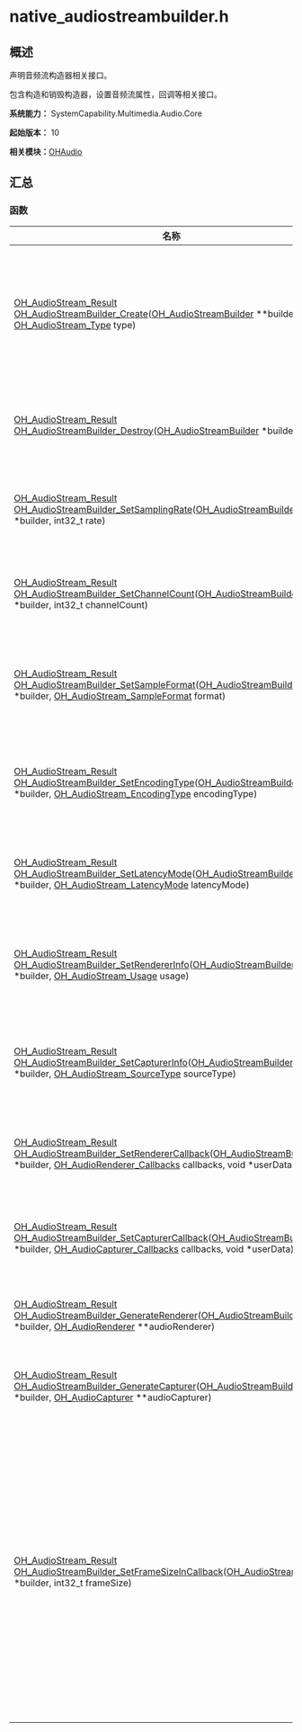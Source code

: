 # native_audiostreambuilder.h


## 概述

声明音频流构造器相关接口。

包含构造和销毁构造器，设置音频流属性，回调等相关接口。

**系统能力：** SystemCapability.Multimedia.Audio.Core

**起始版本：** 10

**相关模块：**[OHAudio](_o_h_audio.md)


## 汇总


### 函数

| 名称                                                                                                                                                                                                                                                                                                                          | 描述 | 
|-----------------------------------------------------------------------------------------------------------------------------------------------------------------------------------------------------------------------------------------------------------------------------------------------------------------------------| -------- |
| [OH_AudioStream_Result](_o_h_audio.md#oh_audiostream_result) [OH_AudioStreamBuilder_Create](_o_h_audio.md#oh_audiostreambuilder_create)([OH_AudioStreamBuilder](_o_h_audio.md#oh_audiostreambuilder) \*\*builder, [OH_AudioStream_Type](_o_h_audio.md#oh_audiostream_type) type)                                              | 创建一个输入或者输出类型的音频流构造器。  | 
| [OH_AudioStream_Result](_o_h_audio.md#oh_audiostream_result) [OH_AudioStreamBuilder_Destroy](_o_h_audio.md#oh_audiostreambuilder_destroy)([OH_AudioStreamBuilder](_o_h_audio.md#oh_audiostreambuilder) \*builder)                                                                                                           | 销毁一个音频流构造器。  | 
| [OH_AudioStream_Result](_o_h_audio.md#oh_audiostream_result) [OH_AudioStreamBuilder_SetSamplingRate](_o_h_audio.md#oh_audiostreambuilder_setsamplingrate)([OH_AudioStreamBuilder](_o_h_audio.md#oh_audiostreambuilder) \*builder, int32_t rate)                                                                             | 设置音频流的采样率属性。  | 
| [OH_AudioStream_Result](_o_h_audio.md#oh_audiostream_result) [OH_AudioStreamBuilder_SetChannelCount](_o_h_audio.md#oh_audiostreambuilder_setchannelcount)([OH_AudioStreamBuilder](_o_h_audio.md#oh_audiostreambuilder) \*builder, int32_t channelCount)                                                                     | 设置音频流的通道数属性。  | 
| [OH_AudioStream_Result](_o_h_audio.md#oh_audiostream_result) [OH_AudioStreamBuilder_SetSampleFormat](_o_h_audio.md#oh_audiostreambuilder_setsampleformat)([OH_AudioStreamBuilder](_o_h_audio.md#oh_audiostreambuilder) \*builder, [OH_AudioStream_SampleFormat](_o_h_audio.md#oh_audiostream_sampleformat) format)          | 设置音频流的采样格式属性。  | 
| [OH_AudioStream_Result](_o_h_audio.md#oh_audiostream_result) [OH_AudioStreamBuilder_SetEncodingType](_o_h_audio.md#oh_audiostreambuilder_setencodingtype)([OH_AudioStreamBuilder](_o_h_audio.md#oh_audiostreambuilder) \*builder, [OH_AudioStream_EncodingType](_o_h_audio.md#oh_audiostream_encodingtype) encodingType)    | 设置音频流的编码类型属性。  | 
| [OH_AudioStream_Result](_o_h_audio.md#oh_audiostream_result) [OH_AudioStreamBuilder_SetLatencyMode](_o_h_audio.md#oh_audiostreambuilder_setlatencymode)([OH_AudioStreamBuilder](_o_h_audio.md#oh_audiostreambuilder) \*builder, [OH_AudioStream_LatencyMode](_o_h_audio.md#oh_audiostream_latencymode) latencyMode)         | 设置音频流的时延模式。  | 
| [OH_AudioStream_Result](_o_h_audio.md#oh_audiostream_result) [OH_AudioStreamBuilder_SetRendererInfo](_o_h_audio.md#oh_audiostreambuilder_setrendererinfo)([OH_AudioStreamBuilder](_o_h_audio.md#oh_audiostreambuilder) \*builder, [OH_AudioStream_Usage](_o_h_audio.md#oh_audiostream_usage) usage)                         | 设置输出音频流的工作场景。  | 
| [OH_AudioStream_Result](_o_h_audio.md#oh_audiostream_result) [OH_AudioStreamBuilder_SetCapturerInfo](_o_h_audio.md#oh_audiostreambuilder_setcapturerinfo)([OH_AudioStreamBuilder](_o_h_audio.md#oh_audiostreambuilder) \*builder, [OH_AudioStream_SourceType](_o_h_audio.md#oh_audiostream_sourcetype) sourceType)          | 设置输入音频流的工作场景。  | 
| [OH_AudioStream_Result](_o_h_audio.md#oh_audiostream_result) [OH_AudioStreamBuilder_SetRendererCallback](_o_h_audio.md#oh_audiostreambuilder_setrenderercallback)([OH_AudioStreamBuilder](_o_h_audio.md#oh_audiostreambuilder) \*builder, [OH_AudioRenderer_Callbacks](_o_h_audio.md#oh_audiorenderer_callbacks) callbacks, void \*userData) | 设置输出音频流的回调。  | 
| [OH_AudioStream_Result](_o_h_audio.md#oh_audiostream_result) [OH_AudioStreamBuilder_SetCapturerCallback](_o_h_audio.md#oh_audiostreambuilder_setcapturercallback)([OH_AudioStreamBuilder](_o_h_audio.md#oh_audiostreambuilder) \*builder, [OH_AudioCapturer_Callbacks](_o_h_audio.md#oh_audiocapturer_callbacks) callbacks, void \*userData) | 设置输入音频流的回调。  | 
| [OH_AudioStream_Result](_o_h_audio.md#oh_audiostream_result) [OH_AudioStreamBuilder_GenerateRenderer](_o_h_audio.md#oh_audiostreambuilder_generaterenderer)([OH_AudioStreamBuilder](_o_h_audio.md#oh_audiostreambuilder) \*builder, [OH_AudioRenderer](_o_h_audio.md#oh_audiorenderer) \*\*audioRenderer)                     | 创建输出音频流实例。  | 
| [OH_AudioStream_Result](_o_h_audio.md#oh_audiostream_result) [OH_AudioStreamBuilder_GenerateCapturer](_o_h_audio.md#oh_audiostreambuilder_generatecapturer)([OH_AudioStreamBuilder](_o_h_audio.md#oh_audiostreambuilder) \*builder, [OH_AudioCapturer](_o_h_audio.md#oh_audiocapturer) \*\*audioCapturer)                     | 创建输入音频流实例。  | 
| [OH_AudioStream_Result](_o_h_audio.md#oh_audiostream_result) [OH_AudioStreamBuilder_SetFrameSizeInCallback](_o_h_audio.md#oh_audiostreambuilder_setframesizeincallback)([OH_AudioStreamBuilder](_o_h_audio.md#oh_audiostreambuilder) \*builder, int32_t frameSize)                                                          | 设置每次回调的帧长，帧长至少为音频硬件一次处理的数据大小，并且小于内部缓冲容量的一半。  | 
